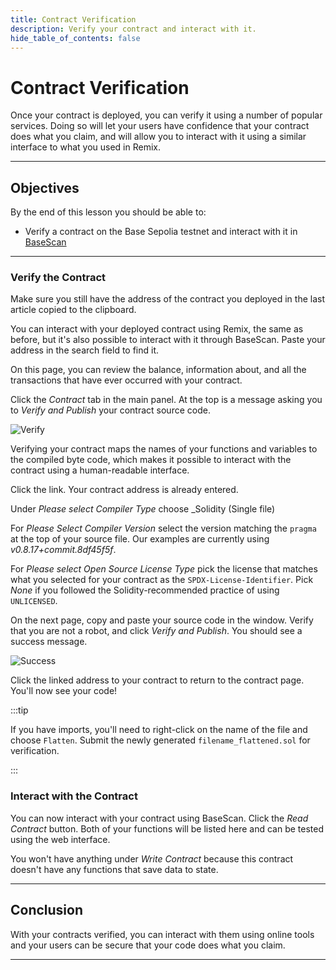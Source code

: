 ```yaml
---
title: Contract Verification
description: Verify your contract and interact with it.
hide_table_of_contents: false
---
```


# Contract Verification
Once your contract is deployed, you can verify it using a number of popular services. Doing so will let your users have confidence that your contract does what you claim, and will allow you to interact with it using a similar interface to what you used in Remix.

---

## Objectives

By the end of this lesson you should be able to:

- Verify a contract on the Base Sepolia testnet and interact with it in [BaseScan]

---

### Verify the Contract

Make sure you still have the address of the contract you deployed in the last article copied to the clipboard.

You can interact with your deployed contract using Remix, the same as before, but it's also possible to interact with it through BaseScan. Paste your address in the search field to find it.

On this page, you can review the balance, information about, and all the transactions that have ever occurred with your contract.

Click the _Contract_ tab in the main panel. At the top is a message asking you to _Verify and Publish_ your contract source code.

![Verify](/images/learn/deployment-to-testnet/verify-and-publish.png)

Verifying your contract maps the names of your functions and variables to the compiled byte code, which makes it possible to interact with the contract using a human-readable interface.

Click the link. Your contract address is already entered.

Under _Please select Compiler Type_ choose \_Solidity (Single file)

For _Please Select Compiler Version_ select the version matching the `pragma` at the top of your source file. Our examples are currently using _v0.8.17+commit.8df45f5f_.

For _Please select Open Source License Type_ pick the license that matches what you selected for your contract as the `SPDX-License-Identifier`. Pick _None_ if you followed the Solidity-recommended practice of using `UNLICENSED`.

On the next page, copy and paste your source code in the window. Verify that you are not a robot, and click _Verify and Publish_. You should see a success message.

![Success](/images/learn/deployment-to-testnet/compiler-debug-log.png)

Click the linked address to your contract to return to the contract page. You'll now see your code!

:::tip

If you have imports, you'll need to right-click on the name of the file and choose `Flatten`. Submit the newly generated `filename_flattened.sol` for verification.

:::

### Interact with the Contract

You can now interact with your contract using BaseScan. Click the _Read Contract_ button. Both of your functions will be listed here and can be tested using the web interface.

You won't have anything under _Write Contract_ because this contract doesn't have any functions that save data to state.

---

## Conclusion

With your contracts verified, you can interact with them using online tools and your users can be secure that your code does what you claim.

---



[`sepolia.basescan.org`]: https://sepolia.basescan.org/
[coinbase]: https://www.coinbase.com/wallet
[faucet]: https://docs.base.org/chain/network-faucets 
[coinbase settings]: https://docs.cloud.coinbase.com/wallet-sdk/docs/developer-settings
[BaseScan]: https://sepolia.basescan.org/
[faucets on the web]: https://coinbase.com/faucets
